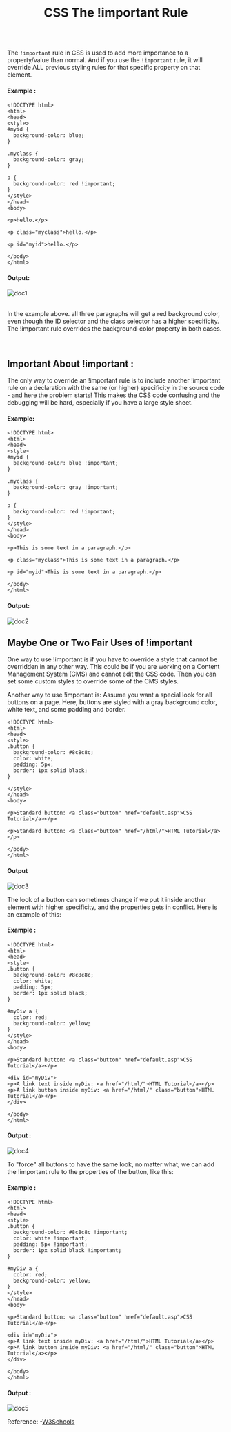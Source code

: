 <h1 align="center"><b>CSS The !important Rule</b></h1>
<br>
<br>

The `!important` rule in CSS is used to add more importance to a
property/value than normal. And if you use the `!important` rule, it
will override ALL previous styling rules for that specific property on
that element.

#### **Example :** 

    <!DOCTYPE html>
    <html>
    <head>
    <style>
    #myid {
      background-color: blue;
    }

    .myclass {
      background-color: gray;
    }

    p {
      background-color: red !important;
    }
    </style>
    </head>
    <body>

    <p>hello.</p>

    <p class="myclass">hello.</p>

    <p id="myid">hello.</p>

    </body>
    </html>

#### **Output:**

![doc1](https://user-images.githubusercontent.com/58135144/136808697-08dbe64b-9d97-41c4-97d5-fb63308d9766.png)

<br>In the example above. all three paragraphs will get a red
background color, even though the ID selector and the class selector has
a higher specificity. The !important rule overrides the background-color
property in both cases.

<br>

## **Important About !important :**

The only way to override an !important rule is to include another
!important rule on a declaration with the same (or higher) specificity
in the source code - and here the problem starts! This makes the CSS
code confusing and the debugging will be hard, especially if you have a
large style sheet.

#### **Example:**

    <!DOCTYPE html>
    <html>
    <head>
    <style>
    #myid {
      background-color: blue !important;
    }

    .myclass {
      background-color: gray !important;
    }

    p {
      background-color: red !important;
    }
    </style>
    </head>
    <body>

    <p>This is some text in a paragraph.</p>

    <p class="myclass">This is some text in a paragraph.</p>

    <p id="myid">This is some text in a paragraph.</p>

    </body>
    </html>

#### **Output:**

![doc2](https://user-images.githubusercontent.com/58135144/136808896-a1e965c7-2365-4a88-acfa-adbd8e430fc7.png)
<br>

## **Maybe One or Two Fair Uses of !important**

One way to use !important is if you have to override a style that cannot
be overridden in any other way. This could be if you are working on a
Content Management System (CMS) and cannot edit the CSS code. Then you
can set some custom styles to override some of the CMS styles.

Another way to use !important is: Assume you want a special look for all
buttons on a page. Here, buttons are styled with a gray background
color, white text, and some padding and border.

    <!DOCTYPE html>
    <html>
    <head>
    <style>
    .button {
      background-color: #8c8c8c; 
      color: white;
      padding: 5px;
      border: 1px solid black; 
    }

    </style>
    </head>
    <body>

    <p>Standard button: <a class="button" href="default.asp">CSS Tutorial</a></p>

    <p>Standard button: <a class="button" href="/html/">HTML Tutorial</a></p>

    </body>
    </html>

#### **Output**

![doc3](https://user-images.githubusercontent.com/58135144/136809592-577bd025-b5e5-44e4-bec5-d32a65059994.png)

The look of a button can sometimes change if we put it inside another
element with higher specificity, and the properties gets in conflict.
Here is an example of this:

#### **Example :**

    <!DOCTYPE html>
    <html>
    <head>
    <style>
    .button {
      background-color: #8c8c8c; 
      color: white;
      padding: 5px;
      border: 1px solid black; 
    }

    #myDiv a {
      color: red;
      background-color: yellow;  
    }
    </style>
    </head>
    <body>

    <p>Standard button: <a class="button" href="default.asp">CSS Tutorial</a></p>

    <div id="myDiv">
    <p>A link text inside myDiv: <a href="/html/">HTML Tutorial</a></p>
    <p>A link button inside myDiv: <a href="/html/" class="button">HTML Tutorial</a></p>
    </div>

    </body>
    </html>

#### **Output :**

![doc4](https://user-images.githubusercontent.com/58135144/136809678-bf52b94e-7f87-4163-80e0-3f08fe4ef222.png)

To \"force\" all buttons to have the same look, no matter what, we can
add the !important rule to the properties of the button, like this:

#### **Example :**

    <!DOCTYPE html>
    <html>
    <head>
    <style>
    .button {
      background-color: #8c8c8c !important; 
      color: white !important;
      padding: 5px !important;
      border: 1px solid black !important; 
    }

    #myDiv a {
      color: red;
      background-color: yellow;  
    }
    </style>
    </head>
    <body>

    <p>Standard button: <a class="button" href="default.asp">CSS Tutorial</a></p>

    <div id="myDiv">
    <p>A link text inside myDiv: <a href="/html/">HTML Tutorial</a></p>
    <p>A link button inside myDiv: <a href="/html/" class="button">HTML Tutorial</a></p>
    </div>

    </body>
    </html>

#### **Output :**

![doc5](https://user-images.githubusercontent.com/58135144/136809762-e9f61221-3342-4c13-866e-bbf87d624433.png)

Reference:
-<a href="https://www.w3schools.com/css/css_important.asp">W3Schools</a>
